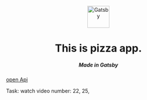 
<p align="center">
  <a href="https://www.gatsbyjs.com">
    <img alt="Gatsby" src="https://www.gatsbyjs.com/Gatsby-Monogram.svg" width="60" />
  </a>
</p>
<h1 align="center">
 This is pizza app.
</h1>
<h5 align="center">
Made in Gatsby
</h5>


[open Api](https://sampleapis.com/)

Task:
watch video number: 22, 25,
